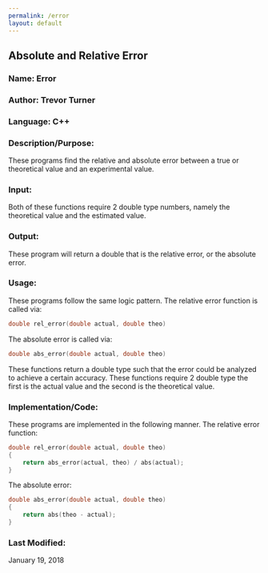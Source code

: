 ```yaml
---
permalink: /error
layout: default
---
```


## Absolute and Relative Error

### Name: Error

### Author: Trevor Turner

### Language: C++

### Description/Purpose: 
These programs find the relative and absolute error between a true or theoretical value and an experimental value.

### Input:
Both of these functions require 2 double type numbers, namely the theoretical value and the estimated value.

### Output: 
These program will return a double that is the relative error, or the absolute error.

### Usage:
These programs follow the same logic pattern. The relative error function is called via:
```c++
double rel_error(double actual, double theo)
```
The absolute error is called via:
```c++
double abs_error(double actual, double theo)
```
These functions return a double type such that the error could be analyzed to achieve a certain accuracy. These functions require 2 double type the first is the actual value and the second is the theoretical value.

### Implementation/Code:
These programs are implemented in the following manner. 
The relative error function:
```c++
double rel_error(double actual, double theo)
{
	return abs_error(actual, theo) / abs(actual);
}
```
The absolute error:
```c++
double abs_error(double actual, double theo)
{
	return abs(theo - actual);
}
```

### Last Modified:
January 19, 2018
